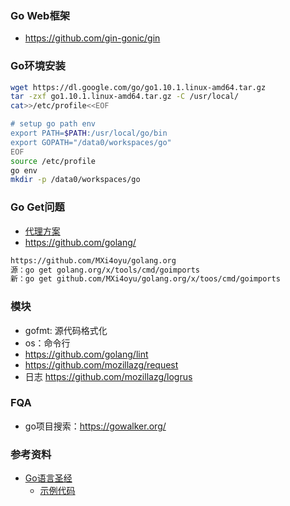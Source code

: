 ###
### Go Web框架
- https://github.com/gin-gonic/gin
### Go环境安装
``` bash
wget https://dl.google.com/go/go1.10.1.linux-amd64.tar.gz
tar -zxf go1.10.1.linux-amd64.tar.gz -C /usr/local/
cat>>/etc/profile<<EOF

# setup go path env
export PATH=$PATH:/usr/local/go/bin
export GOPATH="/data0/workspaces/go"
EOF
source /etc/profile
go env
mkdir -p /data0/workspaces/go
```
### Go Get问题
- [代理方案](https://blog.csdn.net/wdy_yx/article/details/53045084)
- https://github.com/golang/

``` bash
https://github.com/MXi4oyu/golang.org
源：go get golang.org/x/tools/cmd/goimports
新：go get github.com/MXi4oyu/golang.org/x/toos/cmd/goimports
```

### 模块
- gofmt: 源代码格式化
- os：命令行
- https://github.com/golang/lint
- https://github.com/mozillazg/request
- 日志
https://github.com/mozillazg/logrus

### FQA
- go项目搜索：https://gowalker.org/

### 参考资料
- [Go语言圣经](https://books.studygolang.com/gopl-zh/index.html)
  - [示例代码](github.com/adonovan/gopl.io/)
